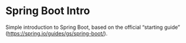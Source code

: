 # Spring Boot Intro

Simple introduction to Spring Boot, based on the official “starting guide” (https://spring.io/guides/gs/spring-boot/).
